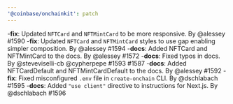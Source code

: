 ```yaml
---
'@coinbase/onchainkit': patch
---
```


-**fix**: Updated `NFTCard` and `NFTMintCard` to be more responsive. By @alessey #1590
-**fix**: Updated `NFTCard` and `NFTMintCard` styles to use gap enabling simpler composition. By @alessey #1594
-**docs**: Added NFTCard and NFTMintCard to the docs. By @alessey #1572
-**docs**: Fixed typos in docs. By @steveviselli-cb @cypherpepe #1593 #1587
-**docs**: Added NFTCardDefault and NFTMintCardDefault to the docs. By @alessey #1592
-**fix**: Fixed misconfigured `.env` file in `create-onchain` CLI. By @dschlabach #1595
-**docs**: Added `"use client"` directive to instructions for Next.js. By @dschlabach #1596

